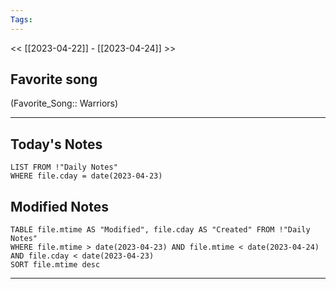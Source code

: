 ```yaml
---
Tags:
---
```

<< [[2023-04-22]] - [[2023-04-24]] >>
## Favorite song
(Favorite_Song:: Warriors)

___
## Today's Notes
```dataview
LIST FROM !"Daily Notes"
WHERE file.cday = date(2023-04-23)
```
## Modified Notes
```dataview
TABLE file.mtime AS "Modified", file.cday AS "Created" FROM !"Daily Notes" 
WHERE file.mtime > date(2023-04-23) AND file.mtime < date(2023-04-24) AND file.cday < date(2023-04-23)
SORT file.mtime desc
```
___
